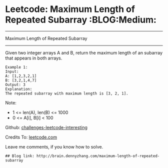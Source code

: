 # Leetcode: Maximum Length of Repeated Subarray     :BLOG:Medium:


---

Maximum Length of Repeated Subarray  

---

Given two integer arrays A and B, return the maximum length of an subarray that appears in both arrays.  

    Example 1:
    Input:
    A: [1,2,3,2,1]
    B: [3,2,1,4,7]
    Output: 3
    Explanation:
    The repeated subarray with maximum length is [3, 2, 1].

Note:  
-   1 <= len(A), len(B) <= 1000
-   0 <= A[i], B[i] < 100

Github: [challenges-leetcode-interesting](https://github.com/DennyZhang/challenges-leetcode-interesting/tree/master/maximum-length-of-repeated-subarray)  

Credits To: [leetcode.com](https://leetcode.com/problems/maximum-length-of-repeated-subarray/description/)  

Leave me comments, if you know how to solve.  

    ## Blog link: http://brain.dennyzhang.com/maximum-length-of-repeated-subarray